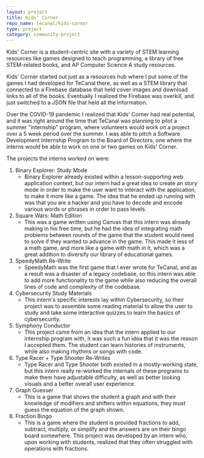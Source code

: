 ```yaml
---
layout: project
title: Kids' Corner
repo_name: tecanal/kids-corner
type: project
category: community-project
---
```


Kids' Corner is a student-centric site with a variety of STEM learning resources like games designed to teach programming, a library of free STEM-related books, and AP Computer Science A study resources.

Kids' Corner started out just as a resources hub where I put some of the games I had developed for TeCanal there, as well as a STEM library that connected to a Firebase database that held cover images and download links to all of the books. Eventually I realized the Firebase was overkill, and just switched to a JSON file that held all the information.

Over the COVID-19 pandemic I realized that Kids' Corner had real potential, and it was right around the time that TeCanal was planning to pilot a summer "internship" program, where volunteers would work on a project over a 5 week period over the summer. I was able to pitch a Software Development Internship Program to the Board of Directors, one where the interns would be able to work on one or two games on Kids' Corner.

The projects the interns worked on were:
1. Binary Explorer: Study Mode
    * Binary Explorer already existed within a lesson-supporting web application context, but our intern had a great idea to create an story mode in order to make the user want to interact with the application, to make it more like a game. The idea that he ended up running with was that you are a hacker and you have to decode and encode various words or phrases in order to pass levels. 
2. Square Wars: Math Edition
    * This was a game written using Canvas that this intern was already making in his free time, but he had the idea of integrating math problems between rounds of the game that the student would need to solve if they wanted to advance in the game. This made it less of a math game, and more like a game with math in it, which was a great addition to diversify our library of educational games.
3. SpeedyMath Re-Write
    * SpeedyMath was the first game that I ever wrote for TeCanal, and as a result was a disaster of a legacy codebase, so this intern was able to add more functionality to the game while also reducing the overall lines of code and complexity of the codebase.
4. Cybersecurity Study Materials
    * This intern's specific interests lay within Cybersecurity, so their project was to assemble some reading material to allow the user to study and take some interactive quizzes to learn the basics of cybersecurity.
5. Symphony Conductor
    * This project came from an idea that the intern applied to our internship program with, it was such a fun idea that it was the reason I accepted them. The student can learn histories of instruments, while also making rhythms or songs with code.
6. Type Racer + Type Shooter Re-Writes
    * Type Racer and Type Shooter both existed in a mostly-working state, but this intern really re-worked the internals of these programs to make them have adjustable difficulty, as well as better looking visuals and a better overall user experience.
7. Graph Guesser
    * This is a game that shows the student a graph and with their knowledge of modifiers and shifters within equations, they must guess the equation of the graph shown.
8. Fraction Bingo
    * This is a game where the student is provided fractions to add, subtract, multiply, or simplify and the answers are on their bingo board somewhere. This project was developed by an intern who, upon working with students, realized that they often struggled with operations with fractions.